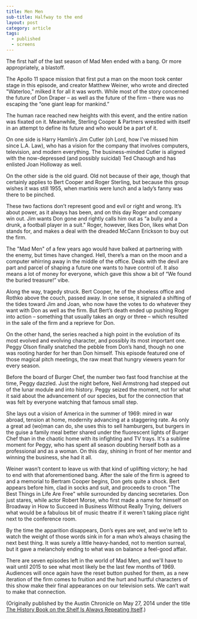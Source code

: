 ```yaml
---
title: Men Men
sub-title: Halfway to the end
layout: post
category: article
tags:
  - published
  - screens
---
```


The first half of the last season of Mad Men ended with a bang. Or more appropriately, a blastoff.

The Apollo 11 space mission that first put a man on the moon took center stage in this episode, and creator Matthew Weiner, who wrote and directed "Waterloo," milked it for all it was worth. While most of the story concerned the future of Don Draper – as well as the future of the firm – there was no escaping the “one giant leap for mankind.”

The human race reached new heights with this event, and the entire nation was fixated on it. Meanwhile, Sterling Cooper & Partners wrestled with itself in an attempt to define its future and who would be a part of it.

On one side is Harry Hamlin’s Jim Cutler (oh Lord, how I've missed him since L.A. Law), who has a vision for the company that involves computers, television, and modern everything. The business-minded Cutler is aligned with the now-depressed (and possibly suicidal) Ted Chaough and has enlisted Joan Holloway as well.

On the other side is the old guard. Old not because of their age, though that certainly applies to Bert Cooper and Roger Sterling, but because this group wishes it was still 1955, when martinis were lunch and a lady’s fanny was there to be pinched.

These two factions don’t represent good and evil or right and wrong. It’s about power, as it always has been, and on this day Roger and company win out. Jim wants Don gone and rightly calls him out as “a bully and a drunk, a football player in a suit." Roger, however, likes Don, likes what Don stands for, and makes a deal with the dreaded McCann Erickson to buy out the firm.

The "Mad Men" of a few years ago would have balked at partnering with the enemy, but times have changed. Hell, there’s a man on the moon and a computer whirring away in the middle of the office. Deals with the devil are part and parcel of shaping a future one wants to have control of. It also means a lot of money for everyone, which gave this show a bit of “We found the buried treasure!” vibe.

Along the way, tragedy struck. Bert Cooper, he of the shoeless office and Rothko above the couch, passed away. In one sense, it signaled a shifting of the tides toward Jim and Joan, who now have the votes to do whatever they want with Don as well as the firm. But Bert’s death ended up pushing Roger into action – something that usually takes an orgy or three – which resulted in the sale of the firm and a reprieve for Don.

On the other hand, the series reached a high point in the evolution of its most evolved and evolving character, and possibly its most important one. Peggy Olson finally snatched the pebble from Don’s hand, though no one was rooting harder for her than Don himself. This episode featured one of those magical pitch meetings, the raw meat that hungry viewers yearn for every season.

Before the board of Burger Chef, the number two fast food franchise at the time, Peggy dazzled. Just the night before, Neil Armstrong had stepped out of the lunar module and into history. Peggy seized the moment, not for what it said about the advancement of our species, but for the connection that was felt by everyone watching that famous small step.

She lays out a vision of America in the summer of 1969: mired in war abroad, tension at home, modernity advancing at a staggering rate. As only a great ad (wo)man can do, she uses this to sell hamburgers, but burgers in the guise a family meal better shared under the fluorescent lights of Burger Chef than in the chaotic home with its infighting and TV trays. It's a sublime moment for Peggy, who has spent all season doubting herself both as a professional and as a woman. On this day, shining in front of her mentor and winning the business, she had it all.

Weiner wasn’t content to leave us with that kind of uplifting victory; he had to end with that aforementioned bang. After the sale of the firm is agreed to and a memorial to Bertram Cooper begins, Don gets quite a shock. Bert appears before him, clad in socks and suit, and proceeds to croon "The Best Things in Life Are Free" while surrounded by dancing secretaries. Don just stares, while actor Robert Morse, who first made a name for himself on Broadway in How to Succeed in Business Without Really Trying, delivers what would be a fabulous bit of music theatre if it weren't taking place right next to the conference room.

By the time the apparition disappears, Don’s eyes are wet, and we’re left to watch the weight of those words sink in for a man who’s always chasing the next best thing. It was surely a little heavy-handed, not to mention surreal, but it gave a melancholy ending to what was on balance a feel-good affair.

There are seven episodes left in the world of Mad Men, and we'll have to wait until 2015 to see what most likely be the last few months of 1969. Audiences will once again have the reset button pushed for them, as a new iteration of the firm comes to fruition and the hurt and hurtful characters of this show make their final appearances on our television sets. We can’t wait to make that connection.

(Originally published by the Austin Chronicle on May 27, 2014 under the title [The History Book on the Shelf Is Always Repeating Itself](http://www.austinchronicle.com/daily/screens/2014-05-27/the-history-book-on-the-shelf-is-always-repeating-itself/).)